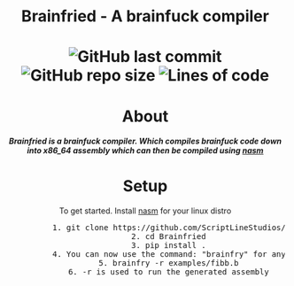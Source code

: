 <div align="center">
  <h1>Brainfried - A brainfuck compiler<h1/>
  <img alt="GitHub last commit" src="https://img.shields.io/github/last-commit/ScriptLineStudios/Brainfried">
  <img alt="GitHub repo size" src="https://img.shields.io/github/repo-size/ScriptLineStudios/Brainfried">
  <img alt="Lines of code" src="https://img.shields.io/tokei/lines/github/ScriptLineStudios/Brainfried">

  <h1>About</h1>
    <h5>Brainfried is a brainfuck compiler. Which compiles brainfuck code down into x86_64 assembly which can then be compiled using <a href="https://www.nasm.us/">nasm<a/><h5/>
</div>
    


<div align="center">
  <h1>Setup</h1>
  To get started. Install <a href="https://www.nasm.us/">nasm<a/> for your linux distro
  <br>
    <pre>
          1. git clone https://github.com/ScriptLineStudios/Brainfried.git
          2. cd Brainfried
          3. pip install .
          4. You can now use the command: "brainfry" for any brainfuck file. Example:
          5. brainfry -r examples/fibb.b
          6. -r is used to run the generated assembly
    </pre>
  </br>
</div>


